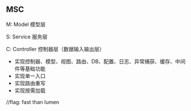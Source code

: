 ## MSC 

M: Model 模型层

S: Service 服务层

C: Controller 控制器层（数据输入输出层）

* 实现控制器、模型、视图、路由、DB、配置、日志、异常捕获、缓存、中间件等基础功能
* 实现单一入口
* 实现路由重写
* 实现按需加载


//flag: fast than lumen
